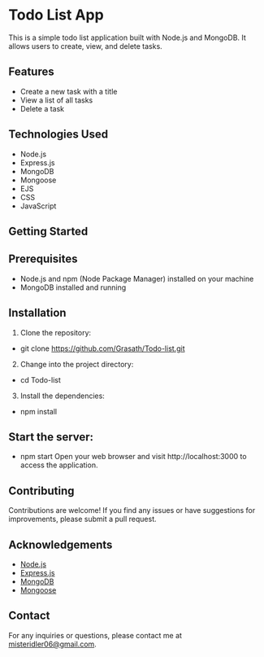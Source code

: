 # Todo List App

This is a simple todo list application built with Node.js and MongoDB. It allows users to create, view, and delete tasks.

## Features

- Create a new task with a title
- View a list of all tasks
- Delete a task

## Technologies Used

- Node.js
- Express.js
- MongoDB
- Mongoose
- EJS
- CSS
- JavaScript

## Getting Started

## Prerequisites

- Node.js and npm (Node Package Manager) installed on your machine
- MongoDB installed and running

## Installation

1. Clone the repository:
- git clone https://github.com/Grasath/Todo-list.git

2. Change into the project directory:
- cd Todo-list

3. Install the dependencies:
- npm install

## Start the server:

- npm start
Open your web browser and visit http://localhost:3000 to access the application.

## Contributing

Contributions are welcome! If you find any issues or have suggestions for improvements, please submit a pull request.


## Acknowledgements

- [Node.js](https://nodejs.org/)
- [Express.js](https://expressjs.com/)
- [MongoDB](https://www.mongodb.com/)
- [Mongoose](https://mongoosejs.com/)


## Contact

For any inquiries or questions, please contact me at misteridler06@gmail.com.
